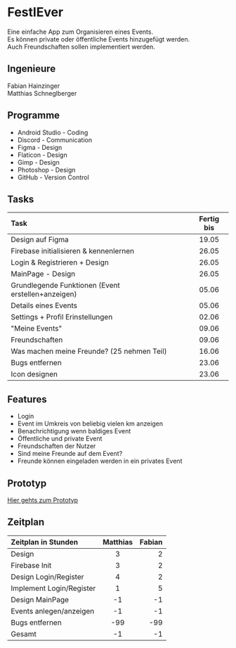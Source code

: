 # FestlEver

Eine einfache App zum Organisieren eines Events.\
Es können private oder öffentliche Events hinzugefügt werden.\
Auch Freundschaften sollen implementiert werden.



## Ingenieure
Fabian Hainzinger\
Matthias Schneglberger

## Programme

- Android Studio - Coding
- Discord - Communication
- Figma - Design
- Flaticon - Design
- Gimp - Design
- Photoshop - Design
- GitHub - Version Control

## Tasks


| Task | Fertig bis|
| :---         |     :---:      |
| Design auf Figma| 19.05|
| Firebase initialisieren & kennenlernen| 26.05|
| Login & Registrieren + Design| 26.05|
| MainPage - Design| 26.05|
| Grundlegende Funktionen (Event erstellen+anzeigen)| 05.06|
| Details eines Events| 05.06|
| Settings + Profil Erinstellungen| 02.06|
| "Meine Events"| 09.06|
| Freundschaften| 09.06|
| Was machen meine Freunde? (25 nehmen Teil)| 16.06|
| Bugs entfernen| 23.06|
| Icon designen| 23.06|


## Features

- Login
- Event im Umkreis von beliebig vielen km anzeigen
- Benachrichtigung wenn baldiges Event
- Öffentliche und private Event
- Freundschaften der Nutzer
- Sind meine Freunde auf dem Event?
- Freunde können eingeladen werden in ein privates Event

## Prototyp

[Hier gehts zum Prototyp](https://www.figma.com/proto/ABjHHfjzEUVkUXCl7B2lnN/FestlEver?node-id=7%3A32&scaling=scale-down)


## Zeitplan

| Zeitplan in Stunden | Matthias | Fabian |
| :---         |     :---:      |          ---: |
| Design   | 3     | 2    |
| Firebase Init     | 3       | 2      |
| Design Login/Register     | 4       | 2      |
| Implement Login/Register     | 1       | 5      |
| Design MainPage     | -1       | -1      |
| Events anlegen/anzeigen     | -1       | -1      |
| Bugs entfernen     | -99       | -99      |
| Gesamt     | -1       | -1      |-1|



